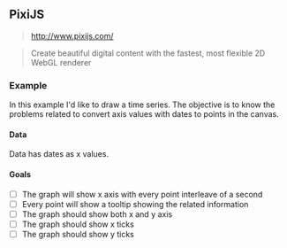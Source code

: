## PixiJS

> http://www.pixijs.com/

> Create beautiful digital content with the fastest, most flexible 2D
> WebGL renderer

### Example

In this example I'd like to draw a time series. The objective is to
know the problems related to convert axis values with dates to points
in the canvas.

#### Data

Data has dates as x values.

#### Goals

- [ ] The graph will show x axis with every point interleave of a second
- [ ] Every point will show a tooltip showing the related information
- [ ] The graph should show both x and y axis
- [ ] The graph should show x ticks
- [ ] The graph should show y ticks
